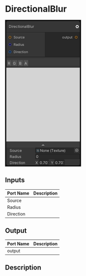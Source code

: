 # DirectionalBlur
![Mixture.DirectionalBlur](../../images/Mixture.DirectionalBlur.png)
## Inputs
Port Name | Description
--- | ---
Source | 
Radius | 
Direction | 

## Output
Port Name | Description
--- | ---
output | 

## Description

